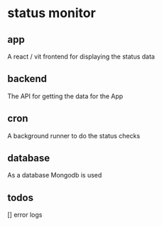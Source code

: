 # status monitor

## app

A react / vit frontend for displaying the status data

## backend

The API for getting the data for the App

## cron

A background runner to do the status checks

## database

As a database Mongodb is used

## todos

[] error logs 